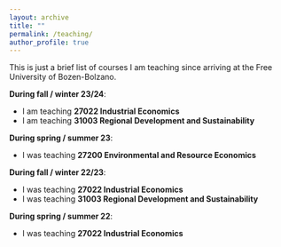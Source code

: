 ```yaml
---
layout: archive
title: ""
permalink: /teaching/
author_profile: true
---
```


This is just a brief list of courses I am teaching since arriving at the Free University of Bozen-Bolzano.

**During fall / winter 23/24**:
<ul>
    <li>I am teaching <b>27022 Industrial Economics</b></li> 
    <li>I am teaching <b>31003 Regional Development and Sustainability</b></li>
</ul>

**During spring / summer 23**:
<ul>
    <li>I was teaching <b>27200 Environmental and Resource Economics</b></li>
</ul>

**During fall / winter 22/23**:
<ul>
    <li>I was teaching <b>27022 Industrial Economics</b></li> 
    <li>I was teaching <b>31003 Regional Development and Sustainability</b></li>
</ul>

**During spring / summer 22**:
<ul>
    <li>I was teaching <b>27022 Industrial Economics</b></li>
</ul>



